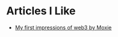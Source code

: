 # Articles I Like

- [My first impressions of web3 by Moxie](https://moxie.org/2022/01/07/web3-first-impressions.html)
